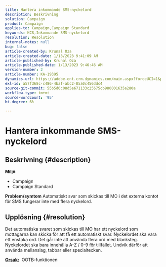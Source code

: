 ```yaml
---
title: Hantera inkommande SMS-nyckelord
description: Beskrivning
solution: Campaign
product: Campaign
applies-to: Campaign,Campaign Standard
keywords: KCS,Inkommande SMS-nyckelord
resolution: Resolution
internal-notes: null
bug: false
article-created-by: Krunal Oza
article-created-date: 1/13/2023 9:41:09 AM
article-published-by: Krunal Oza
article-published-date: 1/13/2023 9:46:46 AM
version-number: 2
article-number: KA-19395
dynamics-url: https://adobe-ent.crm.dynamics.com/main.aspx?forceUCI=1&pagetype=entityrecord&etn=knowledgearticle&id=aff6aa66-2693-ed11-aad1-6045bd006793
exl-id: a57f368c-c486-4baf-abc2-85a0c456ddc4
source-git-commit: 55b5d0c08d5e671133c25675cb980001635a280a
workflow-type: tm+mt
source-wordcount: '95'
ht-degree: 6%

---
```


# Hantera inkommande SMS-nyckelord

## Beskrivning {#description}

<b>Miljö</b>
- Campaign
- Campaign Standard



<b>Problem/symtom</b>
Automatiskt svar som skickas till MO i det externa kontot för SMS fungerar inte med flera nyckelord.


## Upplösning {#resolution}


Det automatiska svaret som skickas till MO har ett nyckelord som mottagarna kan skicka för att få ett automatiskt svar. Nyckelordet ska vara ett enstaka ord. Det går inte att använda flera ord med blanksteg. Nyckelordet ska bara innehålla A-Z / 0-9 för tillfället. Undvik därför att använda mellanslag, tabbar eller specialtecken.

<b><u>Orsak:</u></b>  OOTB-funktionen
